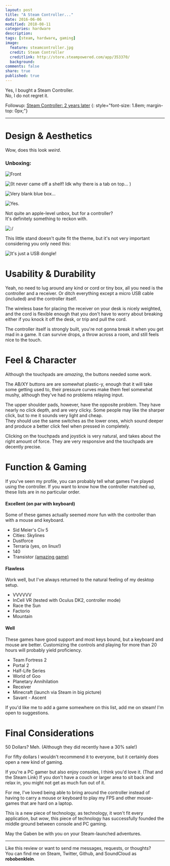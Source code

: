 ```yaml
---
layout: post
title: "A Steam Controller..."
date: 2016-06-06
modified: 2018-08-11
categories: hardware
description:
tags: [steam, hardware, gaming]
image:
  feature: steamcontroller.jpg
  credit: Steam Controller
  creditlink: http://store.steampowered.com/app/353370/
  background:
comments: false
share: true
published: true
---
```


Yes, I bought a Steam Controller.  
No, I do not regret it.

Followup: [Steam Controller: 2 years later](/hardware/steam-controller-2-years-later-failure/)
{: style="font-size: 1.8em; margin-top: 0px;"}


---

# Design & Aesthetics

Wow, does this look *weird*.

### Unboxing:

![Front](/images/steamc/IMG_20160613_194059.jpg)

![(It never came off a shelf! Idk why there is a tab on top... )](/images/steamc/IMG_20160613_194404.jpg)

![Very blank blue box...](/images/steamc/IMG_20160613_194536.jpg)

![Yes.](/images/steamc/IMG_20160613_194654.jpg)

Not quite an apple-level unbox, but for a controller?  
It's definitely something to reckon with.

![:/](/images/steamc/IMG_20160613_195015.jpg)

This little stand doesn't quite fit the theme, but it's not very important considering you only need this:

![It's just a USB dongle!](/images/steamc/IMG_20160613_200420.jpg)

# Usability & Durability

Yeah, no need to lug around any kind or cord or tiny box, all you need is the controller and a receiver. Or ditch everything except a micro USB cable (included) and the controller itself.

The wireless base for placing the receiver on your desk is nicely weighted, and the cord is flexible enough that you don't have to worry about breaking either if you knock it off the desk, or trip and pull the cord.

The controller itself is strongly built, you're not gonna break it when you get mad in a game. It can survive drops, a throw across a room, and still feels nice to the touch.

# Feel & Character

Although the touchpads are *amazing*, the buttons needed some work.  

The AB/XY buttons are are somewhat plastic-y, enough that it will take some getting used to, their pressure curves make them feel somewhat mushy, although they've had no problems relaying input.

The upper shoulder pads, however, have the opposite problem. They have nearly no click depth, and are very clicky. Some people may like the sharper click, but to me it sounds very light and cheap.  
They should use the same switches as the lower ones, which sound deeper and produce a better click feel when pressed in completely.

Clicking on the touchpads and joystick is very natural, and takes about the right amount of force. They are very responsive and the touchpads are decently precise.

# Function & Gaming

If you've seen my profile, you can probably tell what games I've played using the controller. If you want to know how the controller matched up, these lists are in no particular order.

#### Excellent (on par with keyboard)  
Some of these games actually seemed *more* fun with the controller than with a mouse and keyboard.

 * Sid Meier's Civ 5
 * Cities: Skylines
 * Dustforce
 * Terraria (yes, on linux!)
 * 140
 * Transistor [(amazing game)](https://steamcommunity.com/id/robobenklein/recommended/237930/)

#### Flawless
Work well, but I've always returned to the natural feeling of my desktop setup.

 * VVVVVV
 * InCell VR (tested with Oculus DK2, controller mode)
 * Race the Sun
 * Factorio
 * Mountain

#### Well
These games have good support and most keys bound, but a keyboard and mouse are better. Customizing the controls and playing for more than 20 hours will probably yield proficiency.

 * Team Fortress 2
 * Portal 2
 * Half-Life Series
 * World of Goo
 * Planetary Annihilation
 * Receiver
 * Minecraft (launch via Steam in big picture)
 * Savant - Ascent

If you'd like me to add a game somewhere on this list, add me on steam! I'm open to suggestions.

# Final Considerations

50 Dollars? Meh. (Although they did recently have a 30% sale!)

For fifty dollars I wouldn't recommend it to everyone, but it certainly does open a new kind of gaming.

If you're a PC gamer but also enjoy consoles, I think you'd love it. (That and the Steam Link) If you don't have a couch or larger area to sit back and relax in, you might not get as much fun out of it.

For me, I've loved being able to bring around the controller instead of having to carry a mouse or keyboard to play my FPS and other mouse-games that are hard on a laptop.

This is a new piece of technology, as technology, it won't fit every application, but *wow*, this piece of technology has successfully founded the middle ground between console and PC gaming.

May the Gaben be with you on your Steam-launched adventures.

---

Like this review or want to send me messages, requests, or thoughts?  
You can find me on Steam, Twitter, Github, and SoundCloud as **robobenklein**.
